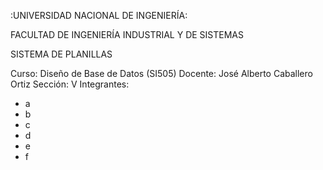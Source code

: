 :UNIVERSIDAD NACIONAL DE INGENIERÍA:

FACULTAD DE INGENIERÍA INDUSTRIAL Y DE SISTEMAS




SISTEMA DE PLANILLAS

Curso: Diseño de Base de Datos (SI505)
Docente: José Alberto Caballero Ortiz
Sección: V
Integrantes:
- a
- b
- c
- d
- e
- f



